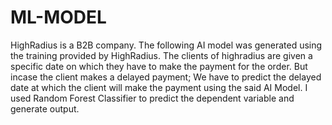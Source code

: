 # ML-MODEL
HighRadius is a B2B company. The following AI model was generated using the training provided by HighRadius. 
The clients of highradius are given a specific date on which they have to make the payment for the order. 
But incase the client makes a delayed payment; We have to predict the delayed date at which the client will make the payment using the said AI Model. 
I used Random Forest Classifier to predict the dependent variable and generate output.